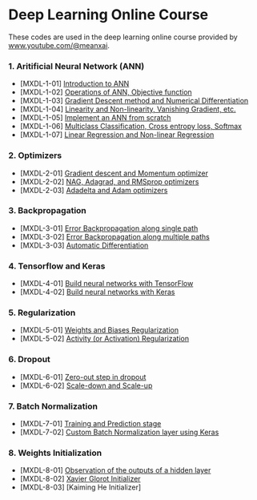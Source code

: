 # Deep Learning Online Course
These codes are used in the deep learning online course provided by www.youtube.com/@meanxai.

### 1. Aritificial Neural Network (ANN)
* [MXDL-1-01] [Introduction to ANN](https://youtu.be/YsUthWhbge0)
* [MXDL-1-02] [Operations of ANN, Objective function](https://youtu.be/g5PTRHVGN8Y)
* [MXDL-1-03] [Gradient Descent method and Numerical Differentiation](https://youtu.be/nqzS3dEvIQ0)
* [MXDL-1-04] [Linearity and Non-linearity, Vanishing Gradient, etc.](https://youtu.be/AFx4MUnZDcI)
* [MXDL-1-05] [Implement an ANN from scratch](https://youtu.be/M7bghSjr6TE)
* [MXDL-1-06] [Multiclass Classification, Cross entropy loss, Softmax](https://youtu.be/-zaZsGMjU-A)
* [MXDL-1-07] [Linear Regression and Non-linear Regression](https://youtu.be/atVxuCzOGk0)

### 2. Optimizers
* [MXDL-2-01] [Gradient descent and Momentum optimizer](https://youtu.be/-Mvj6uMZ71k)
* [MXDL-2-02] [NAG, Adagrad, and RMSprop optimizers](https://youtu.be/4A_ofLpR5eo)
* [MXDL-2-03] [Adadelta and Adam optimizers](https://youtu.be/_ZQCt8Allv8)

### 3. Backpropagation
* [MXDL-3-01] [Error Backpropagation along single path](https://youtu.be/lOgUCawMrZs)
* [MXDL-3-02] [Error Backpropagation along multiple paths](https://youtu.be/qHpnSGWVumE)
* [MXDL-3-03] [Automatic Differentiation](https://youtu.be/-8-JGqitc-c)

### 4. Tensorflow and Keras
* [MXDL-4-01] [Build neural networks with TensorFlow](https://youtu.be/1lc2A4jJSDE)
* [MXDL-4-02] [Build neural networks with Keras](https://youtu.be/oemrJonU-tE)

### 5. Regularization
* [MXDL-5-01] [Weights and Biases Regularization](https://youtu.be/WhN0ppyFLq0)
* [MXDL-5-02] [Activity (or Activation) Regularization](https://youtu.be/nhLFkUbpFfA)

### 6. Dropout
* [MXDL-6-01] [Zero-out step in dropout](https://youtu.be/Bu_XEPhLOBE)
* [MXDL-6-02] [Scale-down and Scale-up](https://youtu.be/OrxJmX4WHTA)

### 7. Batch Normalization
* [MXDL-7-01] [Training and Prediction stage](https://youtu.be/jwyQxTFpHzk)
* [MXDL-7-02] [Custom Batch Normalization layer using Keras](https://youtu.be/_qeKY0I32nk)

### 8. Weights Initialization
* [MXDL-8-01] [Observation of the outputs of a hidden layer](https://youtu.be/PMpO7HN4wNI)
* [MXDL-8-02] [Xavier Glorot Initializer](https://youtu.be/l-SDaWNWhYQ)
* [MXDL-8-03] [Kaiming He Initializer]


